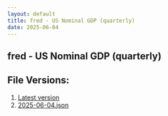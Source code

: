 ```yaml
---
layout: default
title: fred - US Nominal GDP (quarterly)
date: 2025-06-04
---
```


## fred - US Nominal GDP (quarterly)

<div id="data-chart"></div>
<div id="data-table"></div>
<script>
document.addEventListener('DOMContentLoaded', function(){
  ShowChart($('#data-chart'));
  SourceTabler($('#data-table'));
});
</script>

## File Versions:
1. [Latest version](./latest.json)
2. [2025-06-04.json](./2025-06-04.json)
